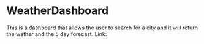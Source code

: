 # WeatherDashboard

This is a dashboard that allows the user to search for a city and it will return the wather and the 5 day forecast. 
Link: 
